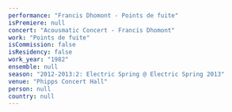 ```yaml
---
performance: "Francis Dhomont - Points de fuite"
isPremiere: null
concert: "Acousmatic Concert - Francis Dhomont"
work: "Points de fuite"
isCommission: false
isResidency: false
work_year: "1982"
ensemble: null
season: "2012-2013:2: Electric Spring @ Electric Spring 2013"
venue: "Phipps Concert Hall"
person: null
country: null
---
```


